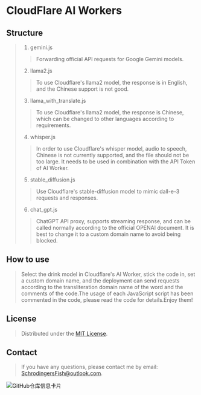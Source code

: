 # CloudFlare AI Workers
## Structure
> 1. gemini.js 
> >Forwarding official API requests for Google Gemini models.
> 2. llama2.js 
> >To use Cloudflare's llama2 model, the response is in English, and the Chinese support is not good.
> 3. llama_with_translate.js 
> >To use Cloudflare's llama2 model, the response is Chinese, which can be changed to other languages according to requirements.
> 4. whisper.js 
> >In order to use Cloudflare's whisper model, audio to speech, Chinese is not currently supported, and the file should not be too large. It needs to be used in combination with the API Token of AI Worker.
> 5. stable_diffusion.js
> >Use Cloudflare's stable-diffusion model to mimic dall-e-3 requests and responses.
> 6. chat_gpt.js
> >ChatGPT API proxy, supports streaming response, and can be called normally according to the official OPENAI document. It is best to change it to a custom domain name to avoid being blocked.
## How to use
> Select the drink model in Cloudflare's AI Worker, stick the code in, set a custom domain name, and the deployment can send requests according to the transliteration domain name of the word and the comments of the code.The usage of each JavaScript script has been commented in the code, please read the code for details.Enjoy them!
## License
> Distributed under the [MIT License](https://github.com/SchrodingerFish/cloudflare-AI-workers/blob/main/LICENSE). 
## Contact
> If you have any questions, please contact me by email: SchrodingersFish@outlook.com.

![GitHub仓库信息卡片](https://github-stats.ubrong.com/api/pin/?username=SchrodingerFish&repo=cloudflare-AI-workers&theme=dark)
